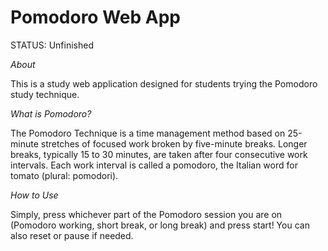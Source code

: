 # Pomodoro Web App
STATUS: Unfinished

*About*

This is a study web application designed for students trying the Pomodoro study technique.

*What is Pomodoro?*

The Pomodoro Technique is a time management method based on 25-minute stretches of focused work broken by five-minute breaks. Longer breaks, typically 15 to 30 minutes, are taken after four consecutive work intervals. Each work interval is called a pomodoro, the Italian word for tomato (plural: pomodori).

*How to Use*

Simply, press whichever part of the Pomodoro session you are on (Pomodoro working, short break, or long break) and press start! You can also reset or pause if needed.


